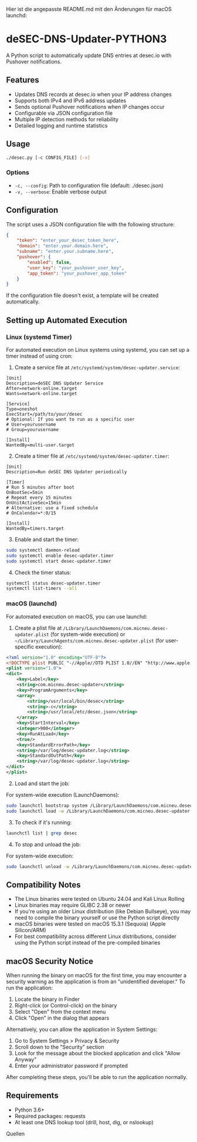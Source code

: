 Hier ist die angepasste README.md mit den Änderungen für macOS launchd:

# deSEC-DNS-Updater-PYTHON3

A Python script to automatically update DNS entries at desec.io with Pushover notifications.

## Features

- Updates DNS records at desec.io when your IP address changes
- Supports both IPv4 and IPv6 address updates
- Sends optional Pushover notifications when IP changes occur
- Configurable via JSON configuration file
- Multiple IP detection methods for reliability
- Detailed logging and runtime statistics

## Usage

```bash
./desec.py [-c CONFIG_FILE] [-v]
```

### Options

- `-c, --config`: Path to configuration file (default: ./desec.json)
- `-v, --verbose`: Enable verbose output

## Configuration

The script uses a JSON configuration file with the following structure:

```json
{
    "token": "enter_your_desec_token_here",
    "domain": "enter.your.domain.here",
    "subname": "enter.your.subname.here",
    "pushover": {
        "enabled": false,
        "user_key": "your_pushover_user_key",
        "app_token": "your_pushover_app_token"
    }
}
```

If the configuration file doesn't exist, a template will be created automatically.

## Setting up Automated Execution

### Linux (systemd Timer)

For automated execution on Linux systems using systemd, you can set up a timer instead of using cron:

1. Create a service file at `/etc/systemd/system/desec-updater.service`:

```
[Unit]
Description=deSEC DNS Updater Service
After=network-online.target
Wants=network-online.target

[Service]
Type=oneshot
ExecStart=/path/to/your/desec
# Optional: If you want to run as a specific user
# User=yourusername
# Group=yourusername

[Install]
WantedBy=multi-user.target
```

2. Create a timer file at `/etc/systemd/system/desec-updater.timer`:

```
[Unit]
Description=Run deSEC DNS Updater periodically

[Timer]
# Run 5 minutes after boot
OnBootSec=5min
# Repeat every 15 minutes
OnUnitActiveSec=15min
# Alternative: use a fixed schedule
# OnCalendar=*:0/15

[Install]
WantedBy=timers.target
```

3. Enable and start the timer:

```bash
sudo systemctl daemon-reload
sudo systemctl enable desec-updater.timer
sudo systemctl start desec-updater.timer
```

4. Check the timer status:

```bash
systemctl status desec-updater.timer
systemctl list-timers --all
```

### macOS (launchd)

For automated execution on macOS, you can use launchd:

1. Create a plist file at `/Library/LaunchDaemons/com.micneu.desec-updater.plist` (for system-wide execution) or `~/Library/LaunchAgents/com.micneu.desec-updater.plist` (for user-specific execution):

```xml
<?xml version="1.0" encoding="UTF-8"?>
<!DOCTYPE plist PUBLIC "-//Apple//DTD PLIST 1.0//EN" "http://www.apple.com/DTDs/PropertyList-1.0.dtd">
<plist version="1.0">
<dict>
    <key>Label</key>
    <string>com.micneu.desec-updater</string>
    <key>ProgramArguments</key>
    <array>
        <string>/usr/local/bin/desec</string>
        <string>-c</string>
        <string>/usr/local/etc/desec.json</string>
    </array>
    <key>StartInterval</key>
    <integer>900</integer>
    <key>RunAtLoad</key>
    <true/>
    <key>StandardErrorPath</key>
    <string>/var/log/desec-updater.log</string>
    <key>StandardOutPath</key>
    <string>/var/log/desec-updater.log</string>
</dict>
</plist>
```

2. Load and start the job:

For system-wide execution (LaunchDaemons):
```bash
sudo launchctl bootstrap system /Library/LaunchDaemons/com.micneu.desec-updater.plist
sudo launchctl load -w /Library/LaunchDaemons/com.micneu.desec-updater.plist
```

3. To check if it's running:

```bash
launchctl list | grep desec
```

4. To stop and unload the job:

For system-wide execution:
```bash
sudo launchctl unload -w /Library/LaunchDaemons/com.micneu.desec-updater.plist
```

## Compatibility Notes

- The Linux binaries were tested on Ubuntu 24.04 and Kali Linux Rolling
- Linux binaries may require GLIBC 2.38 or newer
- If you're using an older Linux distribution (like Debian Bullseye), you may need to compile the binary yourself or use the Python script directly
- macOS binaries were tested on macOS 15.3.1 (Sequoia) (Apple Silicon/ARM)
- For best compatibility across different Linux distributions, consider using the Python script instead of the pre-compiled binaries

## macOS Security Notice

When running the binary on macOS for the first time, you may encounter a security warning as the application is from an "unidentified developer." To run the application:

1. Locate the binary in Finder
2. Right-click (or Control-click) on the binary
3. Select "Open" from the context menu
4. Click "Open" in the dialog that appears

Alternatively, you can allow the application in System Settings:
1. Go to System Settings > Privacy & Security
2. Scroll down to the "Security" section
3. Look for the message about the blocked application and click "Allow Anyway"
4. Enter your administrator password if prompted

After completing these steps, you'll be able to run the application normally.

## Requirements

- Python 3.6+
- Required packages: requests
- At least one DNS lookup tool (drill, host, dig, or nslookup)

Quellen
